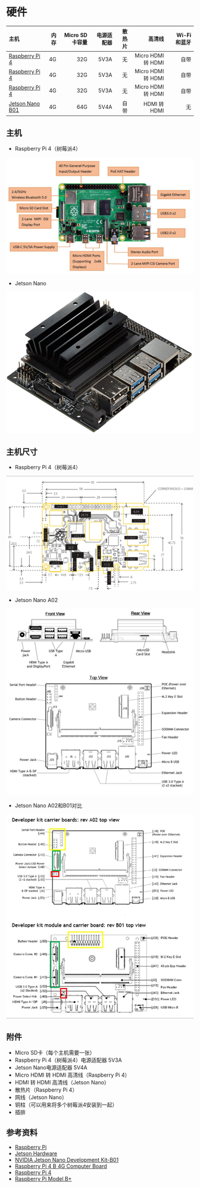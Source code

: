 # 硬件

| 主机                                                                                 | 内存   | Micro SD卡容量 | 电源适配器 | 散热片 | 高清线             |　Wi-Fi和蓝牙 |
| :---                                                                                | ----:  | ----:         | ---:     | ---:  | ---:              | ---:        |
| [Raspberry Pi 4](https://www.raspberrypi.org/products/raspberry-pi-4-model-b/)      | 4G     | 32G           | 5V3A     | 无    | Micro HDMI 转 HDMI | 自带        |
| [Raspberry Pi 4](https://www.raspberrypi.org/products/raspberry-pi-4-model-b/)      | 4G     | 32G           | 5V3A     | 无    | Micro HDMI 转 HDMI | 自带        |
| [Raspberry Pi 4](https://www.raspberrypi.org/products/raspberry-pi-4-model-b/)      | 4G     | 32G           | 5V3A     | 无    | Micro HDMI 转 HDMI | 自带        |
| [Jetson Nano B01](https://developer.nvidia.com/embedded/jetson-nano)                | 4G     | 64G           | 5V4A     | 自带  | HDMI 转 HDMI       | 无          |


## 主机
* Raspberry Pi 4（树莓派4）

![](images/raspberry-pi4.jpg)

* Jetson Nano

![](images/jetson-nano.jpg)

## 主机尺寸
* Raspberry Pi 4（树莓派4）

![](images/raspberry-pi-4-b-4g-computer-board-dime.jpg)

* Jetson Nano A02

![](images/jetson-nano-a02-computer-board-dime.jpg)

* Jetson Nano A02和B01对比

![](images/jetson-nano-a02-b01-computer-board-dime.jpg)


## 附件
* Micro SD卡（每个主机需要一张）
* Raspberry Pi 4（树莓派4）电源适配器   5V3A
* Jetson Nano电源适配器   5V4A
* Micro HDMI 转 HDMI 高清线（Raspberry Pi 4）
* HDMI 转 HDMI 高清线（Jetson Nano）
* 散热片（Raspberry Pi 4）
* 网线（Jetson Nano）
* 铜柱（可以用来将多个树莓派4安装到一起）
* 插排

## 参考资料
* [Raspberry Pi](https://www.raspberrypi.org/)
* [Jetson Hardware](https://developer.nvidia.com/embedded/develop/hardware)
* [NVIDIA Jetson Nano Development Kit-B01](https://www.seeedstudio.com/NVIDIA-Jetson-Nano-Development-Kit-B01-p-4437.html)
* [Raspberry Pi 4 B 4G Computer Board](https://www.robotshop.com/en/raspberry-pi-4-b-4g-computer-board.html)
* [Raspberry Pi 4](http://www.xiaorgeek.com/store/raspberry-pi-model-4b-pre-order.html)
* [Raspberry Pi Model B+](https://www.element14.com/community/community/raspberry-pi/raspberry-pi-bplus/blog/2014/07/14/meet-the-raspberry-pi-b)

